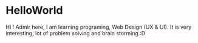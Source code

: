 # HelloWorld
Hi ! 
Admir here, I am learning programing, Web Design (UX & UI).
It is very interesting, lot of problem solving and brain storming :D 

